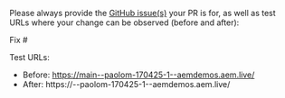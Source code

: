 Please always provide the [GitHub issue(s)](../issues) your PR is for, as well as test URLs where your change can be observed (before and after):

Fix #<gh-issue-id>

Test URLs:
- Before: https://main--paolom-170425-1--aemdemos.aem.live/
- After: https://<branch>--paolom-170425-1--aemdemos.aem.live/

